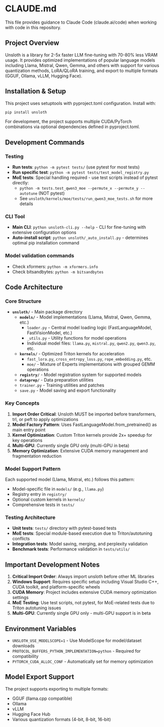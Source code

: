 # CLAUDE.md

This file provides guidance to Claude Code (claude.ai/code) when working with code in this repository.

## Project Overview

Unsloth is a library for 2-5x faster LLM fine-tuning with 70-80% less VRAM usage. It provides optimized implementations of popular language models including Llama, Mistral, Qwen, Gemma, and others with support for various quantization methods, LoRA/QLoRA training, and export to multiple formats (GGUF, Ollama, vLLM, Hugging Face).

## Installation & Setup

This project uses setuptools with pyproject.toml configuration. Install with:
```bash
pip install unsloth
```

For development, the project supports multiple CUDA/PyTorch combinations via optional dependencies defined in pyproject.toml.

## Development Commands

### Testing
- **Run tests**: `python -m pytest tests/` (use pytest for most tests)
- **Run specific test**: `python -m pytest tests/test_model_registry.py`
- **MoE tests**: Special handling required - use test scripts instead of pytest directly:
  - `python -m tests.test_qwen3_moe --permute_x --permute_y --autotune` (NOT pytest)
  - See `unsloth/kernels/moe/tests/run_qwen3_moe_tests.sh` for more details

### CLI Tool
- **Main CLI**: `python unsloth-cli.py --help` - CLI for fine-tuning with extensive configuration options
- **Auto-install script**: `python unsloth/_auto_install.py` - determines optimal pip installation command

### Model validation commands
- Check xformers: `python -m xformers.info`
- Check bitsandbytes: `python -m bitsandbytes`

## Code Architecture

### Core Structure
- **`unsloth/`** - Main package directory
  - **`models/`** - Model implementations (Llama, Mistral, Qwen, Gemma, etc.)
    - `loader.py` - Central model loading logic (FastLanguageModel, FastVisionModel, etc.)
    - `_utils.py` - Utility functions for model operations
    - Individual model files: `llama.py`, `mistral.py`, `qwen2.py`, `qwen3.py`, etc.
  - **`kernels/`** - Optimized Triton kernels for acceleration
    - `fast_lora.py`, `cross_entropy_loss.py`, `rope_embedding.py`, etc.
    - `moe/` - Mixture of Experts implementations with grouped GEMM operations
  - **`registry/`** - Model registration system for supported models
  - **`dataprep/`** - Data preparation utilities
  - `trainer.py` - Training utilities and patches
  - `save.py` - Model saving and export functionality

### Key Concepts
1. **Import Order Critical**: Unsloth MUST be imported before transformers, trl, or peft to apply optimizations
2. **Model Factory Pattern**: Uses FastLanguageModel.from_pretrained() as main entry point
3. **Kernel Optimization**: Custom Triton kernels provide 2x+ speedup for key operations
4. **Multi-GPU**: Currently single GPU only (multi-GPU in beta)
5. **Memory Optimization**: Extensive CUDA memory management and fragmentation reduction

### Model Support Pattern
Each supported model (Llama, Mistral, etc.) follows this pattern:
- Model-specific file in `models/` (e.g., `llama.py`)
- Registry entry in `registry/` 
- Optional custom kernels in `kernels/`
- Comprehensive tests in `tests/`

### Testing Architecture
- **Unit tests**: `tests/` directory with pytest-based tests
- **MoE tests**: Special module-based execution due to Triton/autotuning conflicts
- **Integration tests**: Model saving, merging, and perplexity validation
- **Benchmark tests**: Performance validation in `tests/utils/`

## Important Development Notes

1. **Critical Import Order**: Always import unsloth before other ML libraries
2. **Windows Support**: Requires specific setup including Visual Studio C++, CUDA toolkit, and platform-specific wheels
3. **CUDA Memory**: Project includes extensive CUDA memory optimization settings
4. **MoE Testing**: Use test scripts, not pytest, for MoE-related tests due to Triton autotuning issues
5. **Multi-GPU**: Currently single GPU only - multi-GPU support is in beta

## Environment Variables
- `UNSLOTH_USE_MODELSCOPE=1` - Use ModelScope for model/dataset downloads
- `PROTOCOL_BUFFERS_PYTHON_IMPLEMENTATION=python` - Required for compatibility
- `PYTORCH_CUDA_ALLOC_CONF` - Automatically set for memory optimization

## Model Export Support
The project supports exporting to multiple formats:
- GGUF (llama.cpp compatible)
- Ollama
- vLLM
- Hugging Face Hub
- Various quantization formats (4-bit, 8-bit, 16-bit)